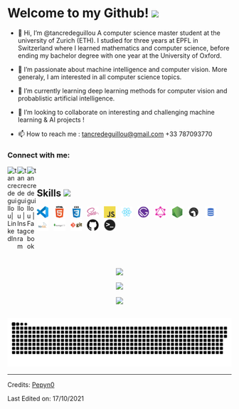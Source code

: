 <h1> Welcome to my Github! <img src = "https://raw.githubusercontent.com/MartinHeinz/MartinHeinz/master/wave.gif" width = 30px> </h1>
<p align='center'>
</p>

- 👋 Hi, I’m @tancredeguillou
    A computer science master student at the university of Zurich (ETH).
    I studied for three years at EPFL in Switzerland where I learned mathematics and computer science,
    before ending my bachelor degree with one year at the University of Oxford.
    
- 👀 I’m passionate about machine intelligence and computer vision.
    More generaly, I am interested in all computer science topics.

- 🌱 I’m currently learning deep learning methods for computer vision and probablistic artificial intelligence.

- 💞️ I’m looking to collaborate on interesting and challenging machine learning & AI projects !

- 📫 How to reach me :
    tancredeguillou@gmail.com
    +33 787093770

### Connect with me:

[<img align="left" alt="tancredeguillou| LinkedIn" width="22px" src="https://cdn.jsdelivr.net/npm/simple-icons@v3/icons/linkedin.svg" />][linkedin]
[<img align="left" alt="tancredeguillou | Instagram" width="22px" src="https://cdn.jsdelivr.net/npm/simple-icons@v3/icons/instagram.svg" />][instagram]
[<img align="left" alt="tancredeguillou | Facebook" width="22px" src="https://cdn.jsdelivr.net/npm/simple-icons@v3/icons/facebook.svg" />][facebook]

<br />

<h2> Skills <img src = "https://media2.giphy.com/media/QssGEmpkyEOhBCb7e1/giphy.gif?cid=ecf05e47a0n3gi1bfqntqmob8g9aid1oyj2wr3ds3mg700bl&rid=giphy.gif" width = 25px> </h2>

<img src="https://raw.githubusercontent.com/github/explore/80688e429a7d4ef2fca1e82350fe8e3517d3494d/topics/visual-studio-code/visual-studio-code.png" width="26px">&nbsp;&nbsp;
<img src="https://raw.githubusercontent.com/github/explore/80688e429a7d4ef2fca1e82350fe8e3517d3494d/topics/html/html.png" width="26px">&nbsp;&nbsp;
<img src="https://raw.githubusercontent.com/github/explore/80688e429a7d4ef2fca1e82350fe8e3517d3494d/topics/css/css.png" width="26px">&nbsp;&nbsp;
<img src="https://raw.githubusercontent.com/github/explore/80688e429a7d4ef2fca1e82350fe8e3517d3494d/topics/sass/sass.png" width="26px">&nbsp;&nbsp;
<img src="https://raw.githubusercontent.com/github/explore/80688e429a7d4ef2fca1e82350fe8e3517d3494d/topics/javascript/javascript.png" width="26px">&nbsp;&nbsp;
<img src="https://raw.githubusercontent.com/github/explore/80688e429a7d4ef2fca1e82350fe8e3517d3494d/topics/react/react.png" width="26px">&nbsp;&nbsp;
<img src="https://raw.githubusercontent.com/github/explore/e94815998e4e0713912fed477a1f346ec04c3da2/topics/gatsby/gatsby.png" width="26px">&nbsp;&nbsp;
<img src="https://raw.githubusercontent.com/github/explore/80688e429a7d4ef2fca1e82350fe8e3517d3494d/topics/graphql/graphql.png" width="26px">&nbsp;&nbsp;
<img src="https://raw.githubusercontent.com/github/explore/80688e429a7d4ef2fca1e82350fe8e3517d3494d/topics/nodejs/nodejs.png" width="26px">&nbsp;&nbsp;
<img src="https://raw.githubusercontent.com/github/explore/361e2821e2dea67711cde99c9c40ed357061cf27/topics/deno/deno.png" width="26px">&nbsp;&nbsp;
<img src="https://raw.githubusercontent.com/github/explore/80688e429a7d4ef2fca1e82350fe8e3517d3494d/topics/sql/sql.png" width="26px">&nbsp;&nbsp;
<img src="https://raw.githubusercontent.com/github/explore/80688e429a7d4ef2fca1e82350fe8e3517d3494d/topics/mysql/mysql.png" width="26px">&nbsp;&nbsp;
<img src="https://raw.githubusercontent.com/github/explore/80688e429a7d4ef2fca1e82350fe8e3517d3494d/topics/mongodb/mongodb.png" width="26px">&nbsp;&nbsp;
<img src="https://raw.githubusercontent.com/github/explore/80688e429a7d4ef2fca1e82350fe8e3517d3494d/topics/git/git.png" width="26px">&nbsp;&nbsp;
<img src="https://raw.githubusercontent.com/github/explore/78df643247d429f6cc873026c0622819ad797942/topics/github/github.png" width="26px">&nbsp;&nbsp;
<img src="https://raw.githubusercontent.com/github/explore/80688e429a7d4ef2fca1e82350fe8e3517d3494d/topics/terminal/terminal.png" width="26px">&nbsp;&nbsp;

<br />
<br />
    <br>

<div align = "center">
    <p><img align="center" src="https://github-readme-streak-stats.herokuapp.com/?user=tancredeguillou&theme=tokyonight" /></p>
    <p><img align="center" src="https://github-readme-stats.vercel.app/api/top-langs/?username=tancredeguillou&hide=c, processing, assembly, makefile, shell, php&theme=tokyonight" /></p>
    <p><img align="center" src="https://github-readme-stats.vercel.app/api/wakatime?username=tancredeguillou&theme=tokyonight" /></p>

</div>

<br>

<div>
  <img src="https://github.com/Pepyn0/Pepyn0/raw/output/github-contribution-grid-snake.svg" alt="snake"></center>
</div>

------
Credits: [Pepyn0](https://github.com/Pepyn0)

Last Edited on: 17/10/2021

[facebook]: https://www.facebook.com/tancrede.guillou
[instagram]: https://instagram.com/tancredeguillou
[linkedin]: https://linkedin.com/in/tancrede-guillou

<!---
tancredeguillou/tancredeguillou is a ✨ special ✨ repository because its `README.md` (this file) appears on your GitHub profile.
You can click the Preview link to take a look at your changes.
--->
